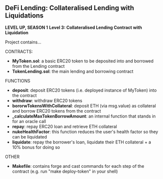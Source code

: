## DeFi Lending: Collateralised Lending with Liquidations

**LEVEL UP, SEASON 1**
**Level 3: Collateralised Lending Contract with Liquidation**

Project contains...

CONTRACTS:

- **MyToken.sol**: a basic ERC20 token to be deposited into and borrowed from the Lending contract
- **TokenLending.sol**: the main lending and borrowing contract

FUNCTIONS

- **deposit**: deposit ERC20 tokens (i.e. deployed instance of MyToken) into the contract
- **withdraw**: withdraw ERC20 tokens
- **bororwTokensWithCollateral**: deposit ETH (via msg.value) as collateral and borrow ERC20 tokens from the contract
- **\_calculateMaxTokenBorrowAmount**: an internal function that stands in for an oracle call
- **repay**: repay ERC20 loan and retrieve ETH collateral
- **nukeHealthFactor**: this function reduces the user's health factor so they can be liquidated
- **liquidate**: repay the borrower's loan, liquidate their ETH collateral + a 10% bonus for doing so

OTHER

- **Makefile**: contains forge and cast commands for each step of the contract (e.g. run "make deploy-token" in your shell)
